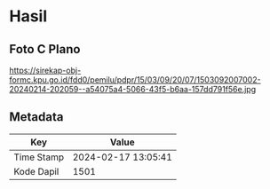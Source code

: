 # Hasil

## Foto C Plano

https://sirekap-obj-formc.kpu.go.id/fdd0/pemilu/pdpr/15/03/09/20/07/1503092007002-20240214-202059--a54075a4-5066-43f5-b6aa-157dd791f56e.jpg


## Metadata

| Key        | Value               |
| ---------- | ------------------- |
| Time Stamp | 2024-02-17 13:05:41 |
| Kode Dapil | 1501                |



